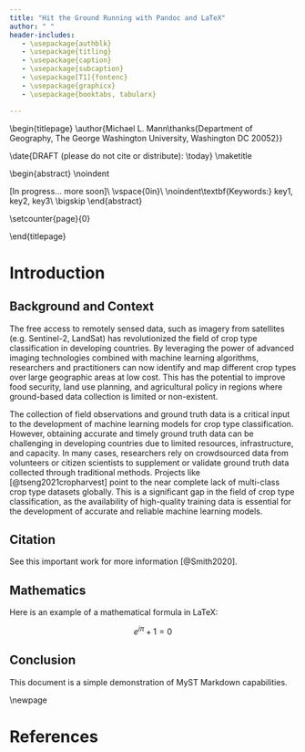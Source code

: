 ```yaml
---
title: "Hit the Ground Running with Pandoc and LaTeX"
author: " "
header-includes:
   - \usepackage{authblk}
   - \usepackage{titling}
   - \usepackage{caption}
   - \usepackage{subcaption}
   - \usepackage[T1]{fontenc}
   - \usepackage{graphicx}
   - \usepackage{booktabs, tabularx}  

---
```




\begin{titlepage}
\author{Michael L. Mann\thanks{Department of Geography, The George Washington University, Washington DC 20052}}
 
\date{DRAFT (please do not cite or distribute): \today}
\maketitle

\begin{abstract}
\noindent 

[In progress... more soon]\\
\vspace{0in}\\
\noindent\textbf{Keywords:} key1, key2, key3\\
\bigskip
\end{abstract}

\setcounter{page}{0}
 
\end{titlepage}

# Introduction
## Background and Context

<!-- |
├── Background and Context
|    ├── Overview of Remote Sensing Technology
|    └── Applications in [specific field or topic] -->
The free access to remotely sensed data, such as imagery from satellites (e.g. Sentinel-2, LandSat) has revolutionized the field of crop type classification in developing countries. By leveraging the power of advanced imaging technologies combined with machine learning algorithms, researchers and practitioners can now identify and map different crop types over large geographic areas at low cost. This has the potential to improve food security, land use planning, and agricultural policy in regions where ground-based data collection is limited or non-existent.

<!-- ├── Problem Statement
|    ├── Current Challenges
|    └── Research Need -->
The collection of field observations and ground truth data is a critical input to the development of machine learning models for crop type classification. However, obtaining accurate and timely ground truth data can be challenging in developing countries due to limited resources, infrastructure, and capacity. In many cases, researchers rely on crowdsourced data from volunteers or citizen scientists to supplement or validate ground truth data collected through traditional methods. Projects like [@tseng2021cropharvest] point to the near complete lack of multi-class crop type datasets globally. This is a significant gap in the field of crop type classification, as the availability of high-quality training data is essential for the development of accurate and reliable machine learning models.



<!-- |
├── Objective of the Study
|    ├── Research Goals
|    └── Scope -->

<!-- ├── Significance and Innovations
|    ├── Contributions to the Field
|    └── Innovations in Methodology or Technology -->

<!-- ├── Literature Review
|    ├── Previous Work
|    └── Distinction from Prior Work -->

<!-- └── Outline of the Paper
    └── Structure of Subsequent Sections -->



## Citation

See this important work for more information [@Smith2020].

## Mathematics

Here is an example of a mathematical formula in LaTeX:

$$
e^{i\pi} + 1 = 0
$$

## Conclusion

This document is a simple demonstration of MyST Markdown capabilities.

\newpage
# References
<!-- Compile with  -->
<!-- pandoc writeup.md --citeproc --bibliography=refs.bib -o output.pdf -->
